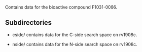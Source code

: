 Contains data for the bioactive compound F1031-0066.

## Subdirectories

- cside/ contains data for the C-side search space on rv1908c.

- nside/ contains data for the N-side search space on rv1908c.

